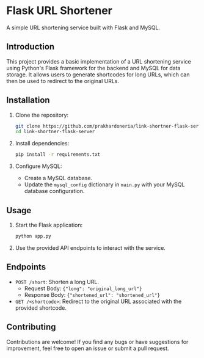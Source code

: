 # Flask URL Shortener

A simple URL shortening service built with Flask and MySQL.

## Introduction

This project provides a basic implementation of a URL shortening service using Python's Flask framework for the backend and MySQL for data storage. It allows users to generate shortcodes for long URLs, which can then be used to redirect to the original URLs.

## Installation

1. Clone the repository:

   ```bash
   git clone https://github.com/prakhardoneria/link-shortner-flask-server.git
   cd link-shortner-flask-server
   ```

2. Install dependencies:

   ```bash
   pip install -r requirements.txt
   ```

3. Configure MySQL:
   
   - Create a MySQL database.
   - Update the `mysql_config` dictionary in `main.py` with your MySQL database configuration.

## Usage

1. Start the Flask application:

   ```bash
   python app.py
   ```

2. Use the provided API endpoints to interact with the service.

## Endpoints

- `POST /short`: Shorten a long URL.
  - Request Body: `{"long": "original_long_url"}`
  - Response Body: `{"shortened_url": "shortened_url"}`
- `GET /<shortcode>`: Redirect to the original URL associated with the provided shortcode.

## Contributing

Contributions are welcome! If you find any bugs or have suggestions for improvement, feel free to open an issue or submit a pull request.

